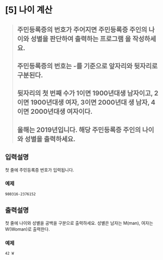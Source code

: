 
[5] 나이 계산
======================

> ## 주민등록증의 번호가 주어지면 주민등록증 주인의 나이와 성별을 판단하여 출력하는 프로그램 을 작성하세요. 
> ## 주민등록증의 번호는 -를 기준으로 앞자리와 뒷자리로 구분된다.
> ## 뒷자리의 첫 번째 수가 1이면 1900년대생 남자이고, 2이면 1900년대생 여자, 3이면 2000년대 생 남자, 4이면 2000년대생 여자이다.
> ## 올해는 2019년입니다. 해당 주민등록증 주인의 나이와 성별을 출력하세요.

## 입력설명
첫 줄에 주민등록증 번호가 입력됩니다.

### 예제
```
980316-2376152
```

## 출력설명
첫 줄에 나이와 성별을 공백을 구분으로 출력하세요. 성별은 남자는 M(man), 여자는 W(Woman)로 출력한다.

### 예제

```
42 W
```


